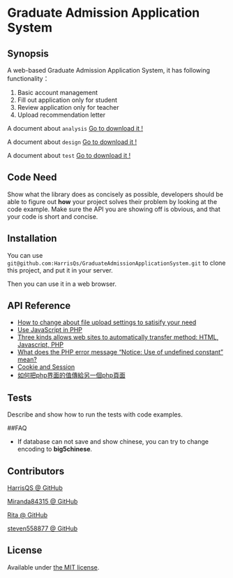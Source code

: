 # Graduate Admission Application System
## Synopsis

A web-based Graduate Admission Application System, 
it has following functionality：
 
 1. Basic account management 
 2. Fill out application only for student
 3. Review application only for teacher 
 4. Upload recommendation letter

A document about `analysis` [Go to download it !](https://goo.gl/SxBOuJ)

A document about `design` [Go to download it !](https://goo.gl/rPUy8f)

A document about `test` [Go to download it !](https://goo.gl/LlAI0x)
## Code Need

Show what the library does as concisely as possible, developers should be able to figure out **how** your project solves their problem by looking at the code example. Make sure the API you are showing off is obvious, and that your code is short and concise.


## Installation

You can use `git@github.com:HarrisQs/GraduateAdmissionApplicationSystem.git` to clone this project, and put it in your server.

Then you can use it in a web browser.

## API Reference

* [How to change about file upload settings to satisify your need](http://newaurora.pixnet.net/blog/post/129561868-php%E6%AA%94%E6%A1%88%E4%B8%8A%E5%82%B3%E8%A8%AD%E5%AE%9A)
* [Use JavaScript in PHP](http://css6.pixnet.net/blog/post/34226767-%E7%94%A8php%E7%9A%84%E6%96%B9%E5%BC%8F%E5%9F%B7%E8%A1%8Cjavascript)
* [Three kinds allows web sites to automatically transfer method: HTML, Javascript, PHP](http://mepopedia.com/forum/read.php?30,2585)
* [What does the PHP error message “Notice: Use of undefined constant” mean?](http://stackoverflow.com/questions/2941169/what-does-the-php-error-message-notice-use-of-undefined-constant-mean)
* [Cookie and Session](http://ithelp.ithome.com.tw/articles/10157724)
* [如何把php界面的值傳給另一個php頁面](http://blog.sina.com.cn/s/blog_906a5acc0100xq9k.html)

## Tests

Describe and show how to run the tests with code examples.

##FAQ
* If database can not save and show chinese, you can try to change encoding to **big5chinese**.


## Contributors

[HarrisQS @ GitHub](https://github.com/HarrisQs)

[Miranda84315 @ GitHub](https://github.com/miranda84315)

[Rita @ GitHub](https://github.com/Rita20839)

[steven558877 @ GitHub](https://github.com/steven558877)

## License

Available under [the MIT license](https://mths.be/mit).


